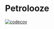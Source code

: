 # Petrolooze

[![codecov](https://codecov.io/gh/Lordgio/Petrolooze/branch/develop/graph/badge.svg)](https://codecov.io/gh/Lordgio/Petrolooze)